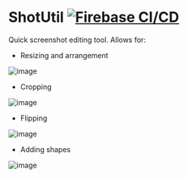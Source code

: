 # ShotUtil [![Firebase CI/CD](https://github.com/bt7s7k7/ShotUtil/workflows/Firebase%20CI/CD/badge.svg)](https://shotutil.web.app/)

Quick screenshot editing tool. Allows for:

- Resizing and arrangement

![image](https://user-images.githubusercontent.com/26630940/76144795-10154380-6084-11ea-81d3-145afcd3f4cf.png)

- Cropping

![image](https://user-images.githubusercontent.com/26630940/76144814-32a75c80-6084-11ea-811d-5b9fe0d57a5e.png)

- Flipping

![image](https://user-images.githubusercontent.com/26630940/76144837-59fe2980-6084-11ea-86ab-4dfea867ad4b.png)

- Adding shapes

![image](https://user-images.githubusercontent.com/26630940/77247351-8000fd80-6c30-11ea-84d6-cdce37fddadf.png)
